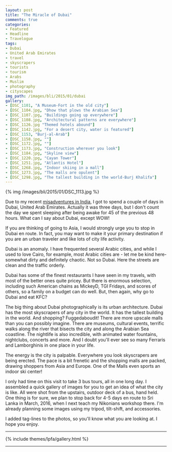 ```yaml
---
layout: post
title: "The Miracle of Dubai"
comments: true
categories:
- Featured
- Headline
- Travelogue
tags:
- Dubai
- United Arab Emirates
- travel
- skyscrapers
- tourists
- tourism
- Arabs 
- Muslim
- photography
- cityscapes
img_path: /images/bli/2015/01/dubai
gallery:
- [DSC_1101, "A Museum-Fort in the old city"]
- [DSC_1104.jpg, "Dhow that plows the Arabian Sea"]
- [DSC_1107.jpg, "Buildings going up everywhere"]
- [DSC_1108.jpg, "Architectural patterns are everywhere"]
- [DSC_1126.jpg "Themed hotels abound"]
- [DSC_1142.jpg, "For a desert city, water is featured"]
- [DSC_1153, "Burj-al-Arab"]
- [DSC_1158.jpg, ""]
- [DSC_1172.jpg, ""]
- [DSC_1173.jpg, "Construction wherever you look"]
- [DSC_1184.jpg, "Skyline view"]
- [DSC_1220.jpg, "Cayan Tower"]
- [DSC_1251.jpg, "Atlantis Hotel"]
- [DSC_1268.jpg, "Indoor skiing in a mall"]
- [DSC_1273.jpg, "The malls are opulent"]
- [DSC_1298.jpg, "The tallest building in the world-Burj Khalifa"]
---
```


{% img /images/bli/2015/01/DSC_1113.jpg %}

Due to my recent [misadventures in India](http://www.lesterpickerphoto.com/2015/01/05/India/), I got to spend a couple of days in Dubai, United Arab Emirates. Actually it was three days, but I don't count the day we spent sleeping after being awake for 45 of the previous 48 hours. What can I say about Dubai, except WOW!

<!--more-->

If you are thinking of going to Asia, I would strongly urge you to stop in Dubai en route. In fact, you may want to make it your primary destination if you are an urban traveler and like lots of city life activity. 

Dubai is an anomaly. I have frequented several Arabic cities, and while I used to love Cairo, for example, most Arabic cities are - let me be kind here- somewhat dirty and definitely chaotic. Not so Dubai. Here the streets are clean and the traffic orderly. 

Dubai has some of the finest restaurants I have seen in my travels, with most of the better ones quite pricey. But there is enormous selection, including such American chains as MickeyD, TGI Fridays, and scores of others, so a family on a budget can do well. But, then again, why go to Dubai and eat KFC? 

The big thing about Dubai photographically is its urban architecture. Dubai has the most skyscrapers of any city in the world. It has the tallest building in the world. And shopping? Fuggedaboudit! There are more upscale malls than you can possibly imagine. There are museums, cultural events, terrific walks along the river that bisects the city and along the Arabian Sea coastline. The nightlife is also incredible, with animated water fountains, nightclubs, concerts and more. And I doubt you'll ever see so many Ferraris and Lamborghinis in one place in your life.  

The energy is the city is palpable. Everywhere you look skyscrapers are being erected. The pace is a bit frenetic and the shopping malls are packed, drawing shoppers from Asia and Europe. One of the Malls even sports an indoor ski center!

I only had time on this visit to take 3 bus tours, all in one long day. I assembled a quick gallery of images for you to get an idea of what the city is like. All were shot from the upstairs, outdoor deck of a bus, hand held. One thing is for sure, we plan to stop back for 4-5 days en route to Sri Lanka in March, 2016, when I next teach my Nikonians workshop there. I'm already planning some images using my tripod, tilt-shift, and accessories. 

I added tag-lines to the photos, so you'll know what you are looking at. I hope you enjoy.   

---

{% include themes/lpfa/gallery.html %}

---

